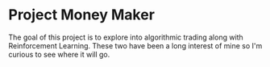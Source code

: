 # Project Money Maker # 

The goal of this project is to explore into algorithmic trading along with Reinforcement Learning. These two have been a long interest of mine so I'm curious to see where it will go.
